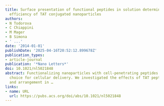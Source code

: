 ```yaml
---
title: Surface presentation of functional peptides in solution determines cell internalization
  efficiency of TAT conjugated nanoparticles
authors:
- N Todorova
- C Chiappini
- M Mager
- B Simona
- ' ...'
date: '2014-01-01'
publishDate: '2025-04-16T20:52:12.899678Z'
publication_types:
- article-journal
publication: '*Nano Letters*'
doi: 10.1021/nl5021848
abstract: Functionalizing nanoparticles with cell-penetrating peptides is a popular
  choice for cellular delivery. We investigated the effects of TAT peptide concentration
  and arrangement in …
links:
- name: URL
  url: https://pubs.acs.org/doi/abs/10.1021/nl5021848
---
```

